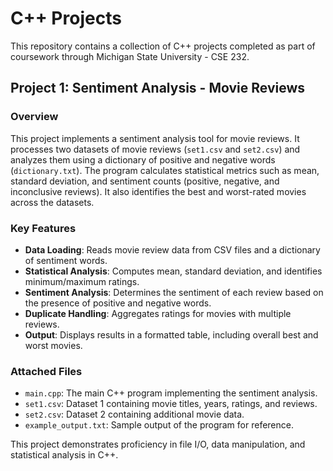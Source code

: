 # C++ Projects  

This repository contains a collection of C++ projects completed as part of coursework through Michigan State University - CSE 232.  

## Project 1: Sentiment Analysis - Movie Reviews  

### Overview  
This project implements a sentiment analysis tool for movie reviews. It processes two datasets of movie reviews (`set1.csv` and `set2.csv`) and analyzes them using a dictionary of positive and negative words (`dictionary.txt`). The program calculates statistical metrics such as mean, standard deviation, and sentiment counts (positive, negative, and inconclusive reviews). It also identifies the best and worst-rated movies across the datasets.  

### Key Features  
- **Data Loading**: Reads movie review data from CSV files and a dictionary of sentiment words.  
- **Statistical Analysis**: Computes mean, standard deviation, and identifies minimum/maximum ratings.  
- **Sentiment Analysis**: Determines the sentiment of each review based on the presence of positive and negative words.  
- **Duplicate Handling**: Aggregates ratings for movies with multiple reviews.  
- **Output**: Displays results in a formatted table, including overall best and worst movies.  

### Attached Files  
- `main.cpp`: The main C++ program implementing the sentiment analysis.  
- `set1.csv`: Dataset 1 containing movie titles, years, ratings, and reviews.  
- `set2.csv`: Dataset 2 containing additional movie data.  
- `example_output.txt`: Sample output of the program for reference.  

This project demonstrates proficiency in file I/O, data manipulation, and statistical analysis in C++.
